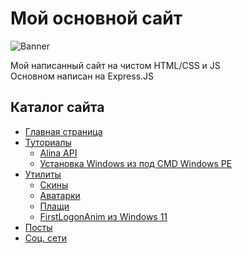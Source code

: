 # Мой основной сайт

![Banner](https://kelcuprum.ru/ass/budge/alina%20budge.svg)

Мой написанный сайт на чистом HTML/CSS и JS<br>
Основном написан на Express.JS

Каталог сайта
-

- [Главная страница](https://kelcuprum.ru)
- [Туториалы](https://kelcuprum.ru/tutorials)
  - [Alina API](https://kelcuprum.ru/tutorials/alina-api)
  - [Установка Windows из под CMD Windows PE](https://kelcuprum.ru/tutorials/nstall-win-from-cmd)
- [Утилиты](https://kelcuprum.ru/utils)
  - [Скины](https://kelcuprum.ru/utils/skins)
  - [Аватарки](https://kelcuprum.ru/utils/avatars)
  - [Плащи](https://kelcuprum.ru/utils/capes)
  - [FirstLogonAnim из Windows 11](https://kelcuprum.ru/utils/FirstLogonAnim)
- [Посты](https://kelcuprum.ru/posts)
- [Соц. сети](https://kelcuprum.ru/social)